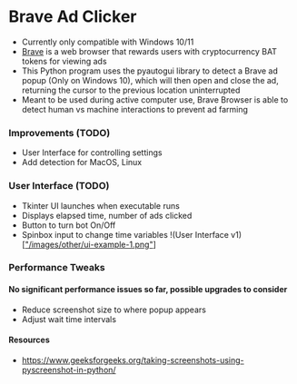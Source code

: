 # Brave Ad Clicker
- Currently only compatible with Windows 10/11
- [Brave](https://brave.com/) is a web browser that rewards users with cryptocurrency BAT tokens for viewing ads
- This Python program uses the pyautogui library to detect a Brave ad popup (Only on Windows 10), which will then open and close the ad, returning the cursor to the previous location uninterrupted
- Meant to be used during active computer use, Brave Browser is able to detect human vs machine interactions to prevent ad farming

### Improvements (TODO)
- User Interface for controlling settings
- Add detection for MacOS, Linux

### User Interface (TODO)
- Tkinter UI launches when executable runs
- Displays elapsed time, number of ads clicked
- Button to turn bot On/Off
- Spinbox input to change time variables
!(User Interface v1)[["/images/other/ui-example-1.png"](https://github.com/mrmendoza171/brave-ad-clicker/blob/main/images/other/ui-example-1.png)]


### Performance Tweaks
#### No significant performance issues so far, possible upgrades to consider
- Reduce screenshot size to where popup appears
- Adjust wait time intervals

#### Resources
- https://www.geeksforgeeks.org/taking-screenshots-using-pyscreenshot-in-python/
